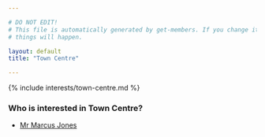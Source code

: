 ```yaml
---

# DO NOT EDIT!
# This file is automatically generated by get-members. If you change it, bad
# things will happen.

layout: default
title: "Town Centre"

---
```


{% include interests/town-centre.md %}

### Who is interested in Town Centre?


* [Mr Marcus Jones](../members/mr-marcus-jones.html)
